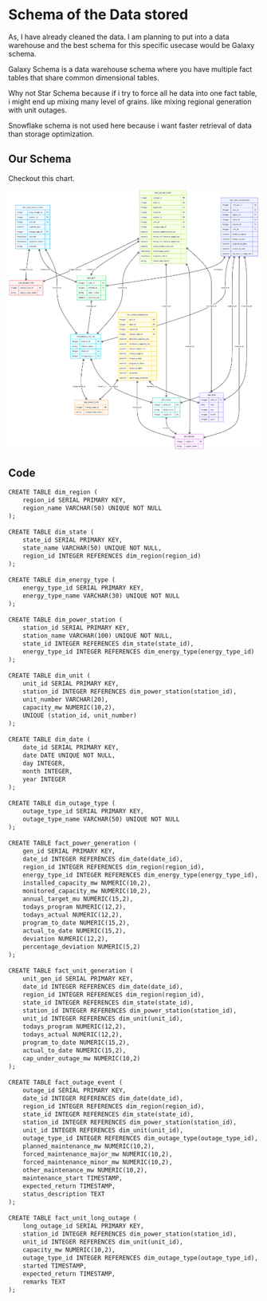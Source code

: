 # Schema of the Data stored

As, I have already cleaned the data. I am planning to put into a data warehouse and the best schema for this specific usecase would be Galaxy schema.

Galaxy Schema is a data warehouse schema where you have multiple fact tables that share common dimensional tables.

Why not Star Schema because if i try to force all he data into one fact table, i might end up mixing many level of grains. like mixing regional generation with unit outages.

Snowflake schema is not used here because i want faster retrieval of data than storage optimization.

## Our Schema 

Checkout this chart.

![Data_Schema](Data_Schema.png)

## Code

```
CREATE TABLE dim_region (
    region_id SERIAL PRIMARY KEY,
    region_name VARCHAR(50) UNIQUE NOT NULL
);

CREATE TABLE dim_state (
    state_id SERIAL PRIMARY KEY,
    state_name VARCHAR(50) UNIQUE NOT NULL,
    region_id INTEGER REFERENCES dim_region(region_id)
);

CREATE TABLE dim_energy_type (
    energy_type_id SERIAL PRIMARY KEY,
    energy_type_name VARCHAR(30) UNIQUE NOT NULL
);

CREATE TABLE dim_power_station (
    station_id SERIAL PRIMARY KEY,
    station_name VARCHAR(100) UNIQUE NOT NULL,
    state_id INTEGER REFERENCES dim_state(state_id),
    energy_type_id INTEGER REFERENCES dim_energy_type(energy_type_id)
);

CREATE TABLE dim_unit (
    unit_id SERIAL PRIMARY KEY,
    station_id INTEGER REFERENCES dim_power_station(station_id),
    unit_number VARCHAR(20),
    capacity_mw NUMERIC(10,2),
    UNIQUE (station_id, unit_number)
);

CREATE TABLE dim_date (
    date_id SERIAL PRIMARY KEY,
    date DATE UNIQUE NOT NULL,
    day INTEGER,
    month INTEGER,
    year INTEGER
);

CREATE TABLE dim_outage_type (
    outage_type_id SERIAL PRIMARY KEY,
    outage_type_name VARCHAR(50) UNIQUE NOT NULL
);

CREATE TABLE fact_power_generation (
    gen_id SERIAL PRIMARY KEY,
    date_id INTEGER REFERENCES dim_date(date_id),
    region_id INTEGER REFERENCES dim_region(region_id),
    energy_type_id INTEGER REFERENCES dim_energy_type(energy_type_id),
    installed_capacity_mw NUMERIC(10,2),
    monitored_capacity_mw NUMERIC(10,2),
    annual_target_mu NUMERIC(15,2),
    todays_program NUMERIC(12,2),
    todays_actual NUMERIC(12,2),
    program_to_date NUMERIC(15,2),
    actual_to_date NUMERIC(15,2),
    deviation NUMERIC(12,2),
    percentage_deviation NUMERIC(5,2)
);

CREATE TABLE fact_unit_generation (
    unit_gen_id SERIAL PRIMARY KEY,
    date_id INTEGER REFERENCES dim_date(date_id),
    region_id INTEGER REFERENCES dim_region(region_id),
    state_id INTEGER REFERENCES dim_state(state_id),
    station_id INTEGER REFERENCES dim_power_station(station_id),
    unit_id INTEGER REFERENCES dim_unit(unit_id),
    todays_program NUMERIC(12,2),
    todays_actual NUMERIC(12,2),
    program_to_date NUMERIC(15,2),
    actual_to_date NUMERIC(15,2),
    cap_under_outage_mw NUMERIC(10,2)
);

CREATE TABLE fact_outage_event (
    outage_id SERIAL PRIMARY KEY,
    date_id INTEGER REFERENCES dim_date(date_id),
    region_id INTEGER REFERENCES dim_region(region_id),
    state_id INTEGER REFERENCES dim_state(state_id),
    station_id INTEGER REFERENCES dim_power_station(station_id),
    unit_id INTEGER REFERENCES dim_unit(unit_id),
    outage_type_id INTEGER REFERENCES dim_outage_type(outage_type_id),
    planned_maintenance_mw NUMERIC(10,2),
    forced_maintenance_major_mw NUMERIC(10,2),
    forced_maintenance_minor_mw NUMERIC(10,2),
    other_maintenance_mw NUMERIC(10,2),
    maintenance_start TIMESTAMP,
    expected_return TIMESTAMP,
    status_description TEXT
);

CREATE TABLE fact_unit_long_outage (
    long_outage_id SERIAL PRIMARY KEY,
    station_id INTEGER REFERENCES dim_power_station(station_id),
    unit_id INTEGER REFERENCES dim_unit(unit_id),
    capacity_mw NUMERIC(10,2),
    outage_type_id INTEGER REFERENCES dim_outage_type(outage_type_id),
    started TIMESTAMP,
    expected_return TIMESTAMP,
    remarks TEXT
);

```
    



